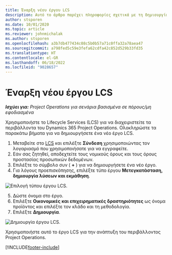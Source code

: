 ```yaml
---
title: Έναρξη νέου έργου LCS
description: Αυτό το άρθρο παρέχει πληροφορίες σχετικά με τη δημιουργία ενός νέου έργου στο LCS για το περιβάλλον του Project Operations.
author: stsporen
ms.date: 10/01/2020
ms.topic: article
ms.reviewer: johnmichalak
ms.author: stsporen
ms.openlocfilehash: a3b7db477434c08c5b0b57a71c0ffa32a78aea47
ms.sourcegitcommit: a798fed5c59e3fefa62cdfa42c852d529b33fd35
ms.translationtype: HT
ms.contentlocale: el-GR
ms.lasthandoff: 06/18/2022
ms.locfileid: "9028657"
---
```

# <a name="start-a-new-lcs-project"></a>Έναρξη νέου έργου LCS

_**Ισχύει για:** Project Operations για σενάρια βασισμένα σε πόρους/μη εφοδιασμένα_

Χρησιμοποιήστε το Lifecycle Services (LCS) για να διαχειριστείτε τα περιβάλλοντα του Dynamics 365 Project Operations. Ολοκληρώστε τα παρακάτω βήματα για να δημιουργήσετε ένα νέο έργο LCS.

1. Μεταβείτε στο [LCS](https://lcs.dynamics.com/Logon/Index) και επιλέξτε **Σύνδεση** χρησιμοποιώντας τον λογαριασμό που χρησιμοποιήσατε για να εγγραφείτε.
2. Εάν σας ζητηθεί, αποδεχτείτε τους νομικούς όρους και τους όρους προστασίας προσωπικών δεδομένων.
3. Επιλέξτε το σύμβολο συν ( **+** ) για να δημιουργήσετε ένα νέο έργο.
4. Για λόγους προεπισκόπησης, επιλέξτε τύπο έργου **Μετεγκατάσταση, δημιουργία λύσεων και εκμάθηση**.

  ![Επιλογή τύπου έργου LCS.](./media/create-lcs-1.png)

5. Δώστε όνομα στο έργο. 
6. Επιλέξτε **Οικονομικές και επιχειρηματικές δραστηριότητες** ως όνομα προϊόντος και επιλέξτε τον κλάδο και τη μεθοδολογία. 
7. Επιλέξτε **Δημιουργία**.

![Δημιουργία έργου LCS.](./media/create-lcs-2.png)

Χρησιμοποιήστε αυτό το έργο LCS για την ανάπτυξη του περιβάλλοντος Project Operations.



[!INCLUDE[footer-include](../includes/footer-banner.md)]